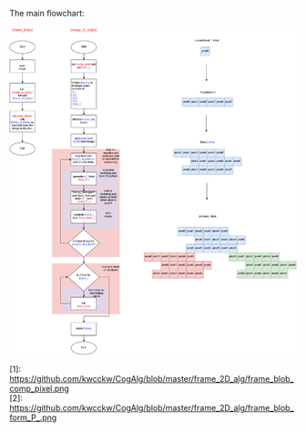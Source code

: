 The main flowchart:


![Input image](https://github.com/kwcckw/CogAlg/blob/master/frame_2D_alg/frame_blob_basic.png)

[1]: https://github.com/kwcckw/CogAlg/blob/master/frame_2D_alg/frame_blob_comp_pixel.png <br />
[2]: https://github.com/kwcckw/CogAlg/blob/master/frame_2D_alg/frame_blob_form_P_.png <br /> 

